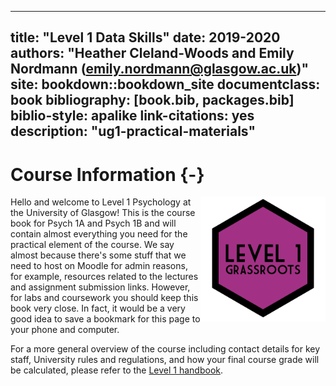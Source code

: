 
--- 
title: "Level 1 Data Skills"
date: 2019-2020
authors: "Heather Cleland-Woods and Emily Nordmann (emily.nordmann@glasgow.ac.uk)"
site: bookdown::bookdown_site
documentclass: book
bibliography: [book.bib, packages.bib]
biblio-style: apalike
link-citations: yes
description: "ug1-practical-materials"
---



# Course Information {-}

<img src="images/L1.png" style="width: 200px; float: right;">

Hello and welcome to Level 1 Psychology at the University of Glasgow! This is the course book for Psych 1A and Psych 1B and will contain almost everything you need for the practical element of the course. We say almost because there's some stuff that we need to host on Moodle for admin reasons, for example, resources related to the lectures and assignment submission links. However, for labs and coursework you should keep this book very close. In fact, it would be a very good idea to save a bookmark for this page to your phone and computer.

For a more general overview of the course including contact details for key staff, University rules and regulations, and how your final course grade will be calculated, please refer to the [Level 1 handbook]().



